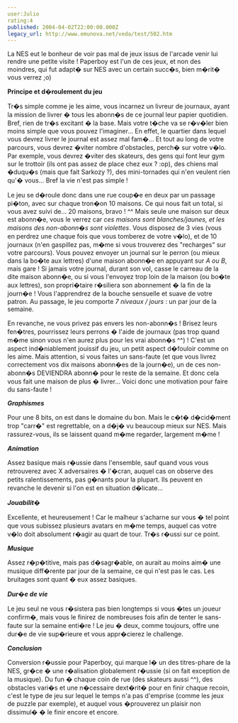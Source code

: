 ```yaml
---
user:Julio
rating:4
published: 2004-04-02T22:00:00.000Z
legacy_url: http://www.emunova.net/veda/test/502.htm
---
```

La NES eut le bonheur de voir pas mal de jeux issus de l'arcade venir lui rendre une petite visite ! Paperboy est l'un de ces jeux, et non des moindres, qui fut adapt� sur NES avec un certain succ�s, bien m�rit� vous verrez ;o)  

  

  

__Principe et d�roulement du jeu__  

  

Tr�s simple comme je les aime, vous incarnez un livreur de journaux, ayant la mission de livrer � tous les abonn�s de ce journal leur papier quotidien. Bref, rien de tr�s excitant � la base. Mais votre t�che va se r�v�ler bien moins simple que vous pouvez l'imaginer... En effet, le quartier dans lequel vous devrez livrer le journal est assez mal fam�... Et tout au long de votre parcours, vous devrez �viter nombre d'obstacles, perch� sur votre v�lo. Par exemple, vous devrez �viter des skateurs, des gens qui font leur gym sur le trottoir (ils ont pas assez de place chez eux ? :op), des chiens mal �duqu�s (mais que fait Sarkozy ?), des mini-tornades qui n'en veulent rien qu'� vous... Bref la vie n'est pas simple !  

  

Le jeu se d�roule donc dans une rue coup�e en deux par un passage pi�ton, avec sur chaque tron�on 10 maisons. Ce qui nous fait un total, si vous avez suivi de... 20 maisons, bravo ! ^^ Mais seule une maison sur deux est abonn�e, vous le verrez car _ces maisons sont blanches/jaunes, et les maisons des non-abonn�s sont violettes_. Vous disposez de 3 vies (vous en perdrez une chaque fois que vous tomberez de votre v�lo), et de 10 journaux (n'en gaspillez pas, m�me si vous trouverez des "recharges" sur votre parcours). Vous pouvez envoyer un journal sur le perron (ou mieux dans la bo�te aux lettres) d'une maison abonn�e en appuyant sur _A ou B_, mais gare ! Si jamais votre journal, durant son vol, casse le carreau de la dite maison abonn�e, ou si vous l'envoyez trop loin de la maison (ou bo�te aux lettres), son propri�taire r�siliera son abonnement � la fin de la journ�e ! Vous l'apprendrez de la bouche sensuelle et suave de votre patron. Au passage, le jeu comporte _7 niveaux / jours_ : un par jour de la semaine.  

  

En revanche, ne vous privez pas envers les non-abonn�s ! Brisez leurs fen�tres, pourrissez leurs perrons � l'aide de journaux (pas trop quand m�me sinon vous n'en aurez plus pour les vrai abonn�s ^^) ! C'est un aspect ind�niablement jouissif du jeu, un petit aspect d�fouloir comme on les aime. Mais attention, si vous faites un sans-faute (et que vous livrez correctement vos dix maisons abonn�es de la journ�e), un de ces non-abonn�s DEVIENDRA abonn� pour le reste de la semaine. Et donc cela vous fait une maison de plus � livrer... Voici donc une motivation pour faire du sans-faute !  

  

  

  

_**Graphismes**_  

  

Pour une 8 bits, on est dans le domaine du bon. Mais le c�t� d�cid�ment trop "carr�" est regrettable, on a d�j� vu beaucoup mieux sur NES. Mais rassurez-vous, ils se laissent quand m�me regarder, largement m�me !  

  

  

_**Animation**_  

  

Assez basique mais r�ussie dans l'ensemble, sauf quand vous vous retrouverez avec X adversaires � l'�cran, auquel cas on observe des petits ralentissements, pas g�nants pour la plupart. Ils peuvent en revanche le devenir si l'on est en situation d�licate...  

  

  

_**Jouabilit�**_  

  

Excellente, et heureusement ! Car le malheur s'acharne sur vous � tel point que vous subissez plusieurs avatars en m�me temps, auquel cas votre v�lo doit absolument r�agir au quart de tour. Tr�s r�ussi sur ce point.  

  

  

_**Musique**_  

  

Assez r�p�titive, mais pas d�sagr�able, on aurait au moins aim� une musique diff�rente par jour de la semaine, ce qui n'est pas le cas. Les bruitages sont quant � eux assez basiques.  

  

  

_**Dur�e de vie**_  

  

Le jeu seul ne vous r�sistera pas bien longtemps si vous �tes un joueur confirm�, mais vous le finirez de nombreuses fois afin de tenter le sans-faute sur la semaine enti�re ! Le jeu � deux, comme toujours, offre une dur�e de vie sup�rieure et vous appr�cierez le challenge.  

  

  

  

_**Conclusion**_  

  

Conversion r�ussie pour Paperboy, qui marque l� un des titres-phare de la NES, gr�ce � une r�alisation globalement r�ussie (si on fait exception de la musique). Du fun � chaque coin de rue (des skateurs aussi ^^), des obstacles vari�s et une n�cessaire dext�rit� pour en finir chaque recoin, c'est le type de jeu sur lequel le temps n'a pas d'emprise (comme les jeux de puzzle par exemple), et auquel vous �prouverez un plaisir non dissimul� � le finir encore et encore.